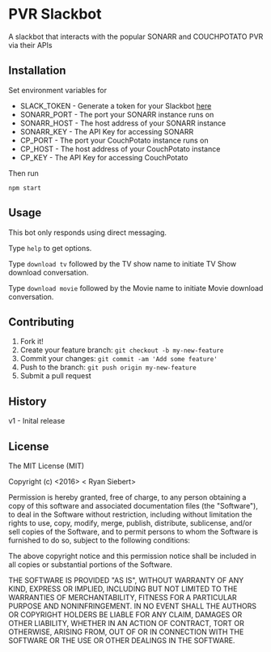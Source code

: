 # PVR Slackbot

A slackbot that interacts with the popular SONARR and COUCHPOTATO PVR via their APIs

## Installation

Set environment variables for

 - SLACK_TOKEN - Generate a token for your Slackbot [here](https://my.slack.com/services/new/bot)
 - SONARR_PORT - The port your SONARR instance runs on
 - SONARR_HOST - The host address of your SONARR instance
 - SONARR_KEY - The API Key for accessing SONARR
 - CP_PORT - The port your CouchPotato instance runs on
 - CP_HOST - The host address of your CouchPotato instance
 - CP_KEY - The API Key for accessing CouchPotato
 
Then run

`npm start`

## Usage

This bot only responds using direct messaging.

Type `help` to get options.

Type `download tv` followed by the TV show name to initiate TV Show download conversation.

Type `download movie` followed by the Movie name to initiate Movie download conversation.

## Contributing

1. Fork it!
2. Create your feature branch: `git checkout -b my-new-feature`
3. Commit your changes: `git commit -am 'Add some feature'`
4. Push to the branch: `git push origin my-new-feature`
5. Submit a pull request

## History

v1 - Inital release


## License

The MIT License (MIT)

Copyright (c) <2016> < Ryan Siebert>

Permission is hereby granted, free of charge, to any person obtaining a copy of this software and associated documentation files (the "Software"), to deal in the Software without restriction, including without limitation the rights to use, copy, modify, merge, publish, distribute, sublicense, and/or sell copies of the Software, and to permit persons to whom the Software is furnished to do so, subject to the following conditions:

The above copyright notice and this permission notice shall be included in all copies or substantial portions of the Software.

THE SOFTWARE IS PROVIDED "AS IS", WITHOUT WARRANTY OF ANY KIND, EXPRESS OR IMPLIED, INCLUDING BUT NOT LIMITED TO THE WARRANTIES OF MERCHANTABILITY, FITNESS FOR A PARTICULAR PURPOSE AND NONINFRINGEMENT. IN NO EVENT SHALL THE AUTHORS OR COPYRIGHT HOLDERS BE LIABLE FOR ANY CLAIM, DAMAGES OR OTHER LIABILITY, WHETHER IN AN ACTION OF CONTRACT, TORT OR OTHERWISE, ARISING FROM, OUT OF OR IN CONNECTION WITH THE SOFTWARE OR THE USE OR OTHER DEALINGS IN THE SOFTWARE.